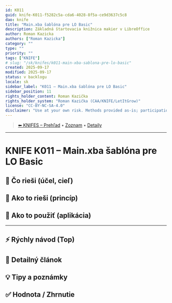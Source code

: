 ```yaml
---
id: K011
guid: knife-K011-f5282c5a-cda6-4028-8f5a-ce9d3637c5c8
dao: knife
title: "Main.xba šablóna pre LO Basic"
description: Základná štartovacia knižnica makier v LibreOffice
author: Roman Kazicka
authors: ["Roman Kazicka"]
category: ""
type: ""
priority: ""
tags: ["KNIFE"]
# slug: "/sk/knifes/k011-main-xba-sablona-pre-lo-basic"
created: 2025-09-17
modified: 2025-09-17
status: v backlogu
locale: sk
sidebar_label: "K011 – Main.xba šablóna pre LO Basic"
sidebar_position: 11
rights_holder_content: Roman Kazička
rights_holder_system: "Roman Kazička (CAA/KNIFE/LetItGrow)"
license: "CC-BY-NC-SA-4.0"
disclaimer: "Use at your own risk. Methods provided as-is; participation is voluntary and context-aware."
---
```

<!-- body:start -->

<!-- nav:knifes -->
> [⬅ KNIFES – Prehľad](../overview.md) • [Zoznam](../KNIFE_Overview_List.md) • [Detaily](../KNIFE_Overview_Details.md)
---
# KNIFE K011 – Main.xba šablóna pre LO Basic

## 🎯 Čo rieši (účel, cieľ)

## 🧩 Ako to rieši (princíp)

## 🧪 Ako to použiť (aplikácia)

---

## ⚡ Rýchly návod (Top)

## 📜 Detailný článok

## 💡 Tipy a poznámky

## ✅ Hodnota / Zhrnutie
